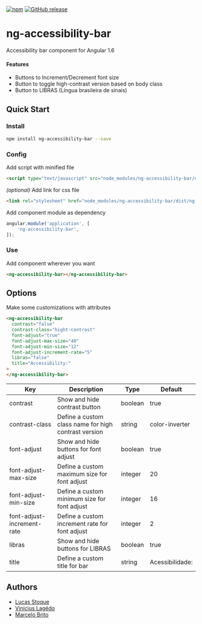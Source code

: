 
[![npm](https://img.shields.io/npm/v/ng-accessibility-bar.svg?style=flat-square)](https://www.npmjs.com/package/ng-accessibility-bar)
[![GitHub release](https://img.shields.io/github/release/viniciuslagedo/ng-accessibility-bar.svg?style=flat-square)]()

# ng-accessibility-bar
Accessibility bar component for Angular 1.6

#### Features
- Buttons to Increment/Decrement font size
- Button to toggle high-contrast version based on body class
- Button to LIBRAS (Língua brasileira de sinais)

## Quick Start

### Install

```bash
npm install ng-accessibility-bar --save
```

### Config

Add script with minified file

```html
<script type="text/javascript" src="node_modules/ng-accessibility-bar/dist/ng-accessibility-bar.js"></script>
```

_(optional)_ Add link for css file

```html
<link rel="stylesheet" href="node_modules/ng-accessibility-bar/dist/ng-accessibility-bar.css">
```

Add component module as dependency

```javascript
angular.module('application', [
    'ng-accessibility-bar',
]);
```

### Use

Add component wherever you want

```html
<ng-accessibility-bar></ng-accessibility-bar>
```

## Options
Make some customizations with attributes

```html
<ng-accessibility-bar
  contrast="false"
  contrast-class="hight-contrast"
  font-adjust="true"
  font-adjust-max-size="40"
  font-adjust-min-size="12"
  font-adjust-increment-rate="5"
  libras="false"
  title="Accessibility:"
>
</ng-accessibility-bar>
```

|Key|Description|Type|Default|
|---|---|---|---|
|contrast|Show and hide contrast button|boolean|true|
|contrast-class|Define a custom class name for high contrast version|string|color-inverter|
|font-adjust|Show and hide buttons for font adjust|boolean|true|
|font-adjust-max-size|Define a custom maximum size for font adjust|integer|20|
|font-adjust-min-size|Define a custom minimum size for font adjust|integer|16|
|font-adjust-increment-rate|Define a custom increment rate for font adjust|integer|2|
|libras|Show and hide buttons for LIBRAS|boolean|true|
|title|Define a custom title for bar|string|Acessibilidade:|

## Authors
- [Lucas Stoque](https://github.com/stoque)
- [Vinícius Lagêdo](https://github.com/viniciuslagedo)
- [Marcelo Brito](https://github.com/marcelobritonet)
